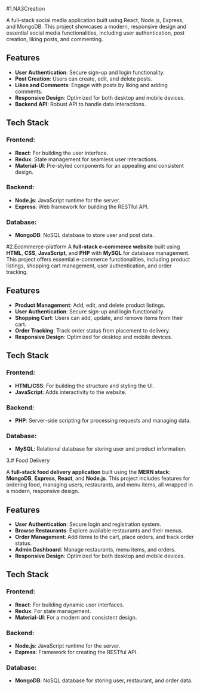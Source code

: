 #1.NA3Creation

A full-stack social media application  built using React, Node.js, Express, and MongoDB. This project showcases a modern, responsive design and essential social media functionalities, including user authentication, post creation, liking posts, and commenting.

## Features

- **User Authentication**: Secure sign-up and login functionality.
- **Post Creation**: Users can create, edit, and delete posts.
- **Likes and Comments**: Engage with posts by liking and adding comments.
- **Responsive Design**: Optimized for both desktop and mobile devices.
- **Backend API**: Robust API to handle data interactions.

## Tech Stack

### Frontend:
- **React**: For building the user interface.
- **Redux**: State management for seamless user interactions.
- **Material-UI**: Pre-styled components for an appealing and consistent design.

### Backend:
- **Node.js**: JavaScript runtime for the server.
- **Express**: Web framework for building the RESTful API.

### Database:
- **MongoDB**: NoSQL database to store user and post data.



#2.Ecommerce-platform
A **full-stack e-commerce website** built using **HTML**, **CSS**, **JavaScript**, and **PHP** with **MySQL** for database management. This project offers essential e-commerce functionalities, including product listings, shopping cart management, user authentication, and order tracking.

## Features

- **Product Management**: Add, edit, and delete product listings.
- **User Authentication**: Secure sign-up and login functionality.
- **Shopping Cart**: Users can add, update, and remove items from their cart.
- **Order Tracking**: Track order status from placement to delivery.
- **Responsive Design**: Optimized for desktop and mobile devices.

## Tech Stack

### Frontend:
- **HTML/CSS**: For building the structure and styling the UI.
- **JavaScript**: Adds interactivity to the website.

### Backend:
- **PHP**: Server-side scripting for processing requests and managing data.

### Database:
- **MySQL**: Relational database for storing user and product information.


3.# Food Delivery

A **full-stack food delivery application** built using the **MERN stack**: **MongoDB**, **Express**, **React**, and **Node.js**. This project includes features for ordering food, managing users, restaurants, and menu items, all wrapped in a modern, responsive design.

## Features

- **User Authentication**: Secure login and registration system.
- **Browse Restaurants**: Explore available restaurants and their menus.
- **Order Management**: Add items to the cart, place orders, and track order status.
- **Admin Dashboard**: Manage restaurants, menu items, and orders.
- **Responsive Design**: Optimized for both desktop and mobile devices.

## Tech Stack

### Frontend:
- **React**: For building dynamic user interfaces.
- **Redux**: For state management.
- **Material-UI**: For a modern and consistent design.

### Backend:
- **Node.js**: JavaScript runtime for the server.
- **Express**: Framework for creating the RESTful API.

### Database:
- **MongoDB**: NoSQL database for storing user, restaurant, and order data.




